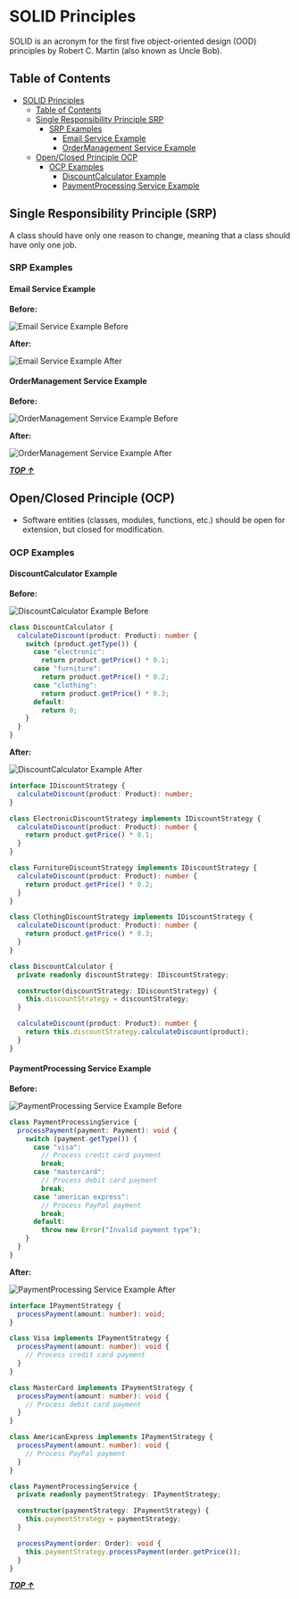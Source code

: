 # SOLID Principles

SOLID is an acronym for the first five object-oriented design (OOD) principles by Robert C. Martin (also known as Uncle Bob).

## Table of Contents

<!-- TOC -->

- [SOLID Principles](#solid-principles)
  - [Table of Contents](#table-of-contents)
  - [Single Responsibility Principle SRP](#single-responsibility-principle-srp)
    - [SRP Examples](#srp-examples)
      - [Email Service Example](#email-service-example)
      - [OrderManagement Service Example](#ordermanagement-service-example)
  - [Open/Closed Principle OCP](#openclosed-principle-ocp)
    - [OCP Examples](#ocp-examples)
      - [DiscountCalculator Example](#discountcalculator-example)
      - [PaymentProcessing Service Example](#paymentprocessing-service-example)

<!-- /TOC -->

## Single Responsibility Principle (SRP)

A class should have only one reason to change, meaning that a class should have only one job.

### SRP Examples

#### Email Service Example

**Before:**

![Email Service Example Before](./uml-diagrams/SRP/email-service-before.png)

**After:**

![Email Service Example After](./uml-diagrams/SRP/email-service-after.png)

#### OrderManagement Service Example

**Before:**

![OrderManagement Service Example Before](./uml-diagrams/SRP/order-management-before.png)

**After:**

![OrderManagement Service Example After](./uml-diagrams/SRP/order-management-after.png)

_**[TOP ↑](#solid-principles)**_

## Open/Closed Principle (OCP)

- Software entities (classes, modules, functions, etc.) should be open for extension, but closed for modification.

### OCP Examples

#### DiscountCalculator Example

**Before:**

![DiscountCalculator Example Before](./uml-diagrams/OCP/discount-calculator-before.png)

```typescript
class DiscountCalculator {
  calculateDiscount(product: Product): number {
    switch (product.getType()) {
      case "electronic":
        return product.getPrice() * 0.1;
      case "furniture":
        return product.getPrice() * 0.2;
      case "clothing":
        return product.getPrice() * 0.3;
      default:
        return 0;
    }
  }
}
```

**After:**

![DiscountCalculator Example After](./uml-diagrams/OCP/discount-calculator-after.png)

```typescript
interface IDiscountStrategy {
  calculateDiscount(product: Product): number;
}

class ElectronicDiscountStrategy implements IDiscountStrategy {
  calculateDiscount(product: Product): number {
    return product.getPrice() * 0.1;
  }
}

class FurnitureDiscountStrategy implements IDiscountStrategy {
  calculateDiscount(product: Product): number {
    return product.getPrice() * 0.2;
  }
}

class ClothingDiscountStrategy implements IDiscountStrategy {
  calculateDiscount(product: Product): number {
    return product.getPrice() * 0.3;
  }
}

class DiscountCalculator {
  private readonly discountStrategy: IDiscountStrategy;

  constructor(discountStrategy: IDiscountStrategy) {
    this.discountStrategy = discountStrategy;
  }

  calculateDiscount(product: Product): number {
    return this.discountStrategy.calculateDiscount(product);
  }
}
```

#### PaymentProcessing Service Example

**Before:**

![PaymentProcessing Service Example Before](./uml-diagrams/OCP/payment-processing-before.png)

```typescript
class PaymentProcessingService {
  processPayment(payment: Payment): void {
    switch (payment.getType()) {
      case "visa":
        // Process credit card payment
        break;
      case "mastercard":
        // Process debit card payment
        break;
      case "american express":
        // Process PayPal payment
        break;
      default:
        throw new Error("Invalid payment type");
    }
  }
}
```

**After:**

![PaymentProcessing Service Example After](./uml-diagrams/OCP/payment-processing-after.png)

```typescript
interface IPaymentStrategy {
  processPayment(amount: number): void;
}

class Visa implements IPaymentStrategy {
  processPayment(amount: number): void {
    // Process credit card payment
  }
}

class MasterCard implements IPaymentStrategy {
  processPayment(amount: number): void {
    // Process debit card payment
  }
}

class AmericanExpress implements IPaymentStrategy {
  processPayment(amount: number): void {
    // Process PayPal payment
  }
}

class PaymentProcessingService {
  private readonly paymentStrategy: IPaymentStrategy;

  constructor(paymentStrategy: IPaymentStrategy) {
    this.paymentStrategy = paymentStrategy;
  }

  processPayment(order: Order): void {
    this.paymentStrategy.processPayment(order.getPrice());
  }
}
```

_**[TOP ↑](#solid-principles)**_
